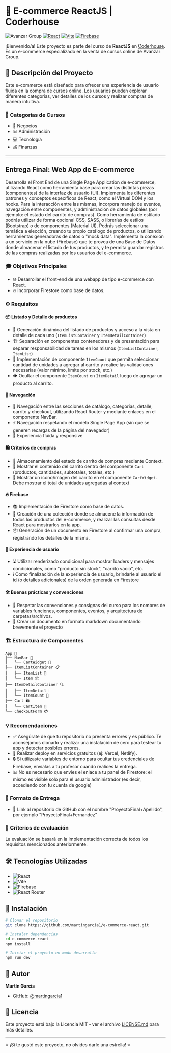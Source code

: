 # 🛒 E-commerce ReactJS | Coderhouse

![Avanzar Group](https://img.shields.io/badge/Avanzar%20Group-Cursos%20Online-blue)
[![React](https://img.shields.io/badge/React-18.x-61dafb)]()
[![Vite](https://img.shields.io/badge/Vite-5.x-646cff)]()
[![Firebase](https://img.shields.io/badge/Firebase-10.x-ffca28)]()

¡Bienvenido/a! Este proyecto es parte del curso de **ReactJS** en [Coderhouse](https://www.coderhouse.com/). Es un e-commerce especializado en la venta de cursos online de Avanzar Group.

## 🚀 Descripción del Proyecto

Este e-commerce está diseñado para ofrecer una experiencia de usuario fluida en la compra de cursos online. Los usuarios pueden explorar diferentes categorías, ver detalles de los cursos y realizar compras de manera intuitiva.

### 🎯 Categorías de Cursos
- 💼 Negocios
- 📊 Administración
- 💻 Tecnología
- 💰 Finanzas

---

## Entrega Final: Web App de E-commerce

Desarrolla el Front End de una Single Page Application de e-commerce, utilizando React como herramienta base para crear las distintas piezas (componentes) de la interfaz de usuario (UI). Implementa los diferentes patrones y conceptos específicos de React, como el Virtual DOM y los hooks. Para la interacción entre las mismas, incorpora manejo de eventos, navegación entre componentes, y administración de datos globales (por ejemplo: el estado del carrito de compras). Como herramienta de estilado podrás utilizar de forma opcional CSS, SASS, o librerías de estilos (Bootstrap) o de componentes (Material UI). Podrás seleccionar una temática a elección, creando tu propio catálogo de productos, o utilizando herramientas generadoras de datos o "mock data". Implementa la conexión a un servicio en la nube (Firebase) que te provea de una Base de Datos donde almacenar el listado de tus productos, y te permita guardar registros de las compras realizadas por los usuarios del e-commerce.

### 🎓 Objetivos Principales
- 🌐 Desarrollar el front-end de una webapp de tipo e-commerce con React.
- 🔥 Incorporar Firestore como base de datos.

### ⚙️ Requisitos

#### 📦 Listado y Detalle de productos
- 🔄 Generación dinámica del listado de productos y acceso a la vista en detalle de cada uno (`ItemListContainer` y `ItemDetailContainer`)
- 🏗️ Separación en componentes contenedores y de presentación para separar responsabilidad de tareas en los mismos (`ItemListContainer`, `ItemList`)
- 🔢 Implementación de componente `ItemCount` que permita seleccionar cantidad de unidades a agregar al carrito y realice las validaciones necesarias (valor mínimo, límite por stock, etc.)
- 👁️ Ocultar el componente `ItemCount` en `ItemDetail` luego de agregar un producto al carrito.

#### 🧭 Navegación
- 🔗 Navegación entre las secciones de catálogo, categorías, detalle, carrito y checkout, utilizando React Router y mediante enlaces en el componente NavBar.
- ⚡ Navegación respetando el modelo Single Page App (sin que se generen recargas de la página del navegador)
- 📱 Experiencia fluida y responsive

#### 🛍️ Criterios de compras
- 💾 Almacenamiento del estado de carrito de compras mediante Context.
- 🧮 Mostrar el contenido del carrito dentro del componente `Cart` (productos, cantidades, subtotales, totales, etc.)
- 🛒 Mostrar un icono/imágen del carrito en el componente `CartWidget`. Debe mostrar el total de unidades agregadas al context

#### 🔥 Firebase
- 📚 Implementación de Firestore como base de datos.
- 📝 Creación de una colección donde se almacene la información de todos los productos del e-commerce, y realizar las consultas desde React para mostrarlos en la app.
- 📦 Generación de un documento en Firestore al confirmar una compra, registrando los detalles de la misma.

#### 👥 Experiencia de usuario
- ⌛ Utilizar renderizado condicional para mostrar loaders y mensajes condicionales, como "producto sin stock", "carrito vacío", etc.
- ℹ️ Como finalización de la experiencia de usuario, brindarle al usuario el id (o detalles adicionales) de la orden generada en Firestore

#### 🛠️ Buenas prácticas y convenciones
- 📁 Respetar las convenciones y consignas del curso para los nombres de variables funciones, componentes, eventos, y arquitectura de carpetas/archivos.
- 📘 Crear un documento en formato markdown documentando brevemente el proyecto

### 🏗️ Estructura de Componentes
```
App 📱
├── NavBar 🎯
│   └── CartWidget 🛒
├── ItemListContainer 📋
│   ├── ItemList 📜
│   └── Item 📦
├── ItemDetailContainer 🔍
│   ├── ItemDetail ℹ️
│   └── ItemCount 🔢
├── Cart 🛍️
│   └── CartItem 📝
└── CheckoutForm 💳
```

### 💡 Recomendaciones
- ✅ Asegúrate de que tu repositorio no presenta errores y es público. Te aconsejamos clonarlo y realizar una instalación de cero para testear tu app y detectar posibles errores.
- 🚀 Realizar deploy en servicios gratuitos (ej: Vercel, Netlify).
- 🔒 Si utilizaste variables de entorno para ocultar tus credenciales de Firebase, envíalas a tu profesor cuando realices la entrega.
- 📊 No es necesario que envíes el enlace a tu panel de Firestore: el mismo es visible solo para el usuario administrador (es decir, accediendo con tu cuenta de google)

### 📝 Formato de Entrega
- 📁 Link al repositorio de GitHub con el nombre "ProyectoFinal+Apellido", por ejemplo "ProyectoFinal+Fernandez"

### 🎯 Criterios de evaluación
La evaluación se basará en la implementación correcta de todos los requisitos mencionados anteriormente.

## 🛠️ Tecnologías Utilizadas

- ![React](https://img.shields.io/badge/React-61DAFB?style=for-the-badge&logo=react&logoColor=black)
- ![Vite](https://img.shields.io/badge/Vite-646CFF?style=for-the-badge&logo=vite&logoColor=white)
- ![Firebase](https://img.shields.io/badge/Firebase-FFCA28?style=for-the-badge&logo=firebase&logoColor=black)
- ![React Router](https://img.shields.io/badge/React_Router-CA4245?style=for-the-badge&logo=react-router&logoColor=white)

## 🚀 Instalación

```bash
# Clonar el repositorio
git clone https://github.com/martingarcia1/e-commerce-react.git

# Instalar dependencias
cd e-commerce-react
npm install

# Iniciar el proyecto en modo desarrollo
npm run dev
```

## 👤 Autor

**Martín García**
- GitHub: [@martingarcia1](https://github.com/martingarcia1)

## 📝 Licencia

Este proyecto está bajo la Licencia MIT - ver el archivo [LICENSE.md](e-commerce/LICENSE.md) para más detalles.

---

⭐️ ¡Si te gustó este proyecto, no olvides darle una estrella! ⭐️

